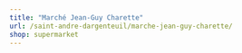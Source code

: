 ```yaml
---
title: "Marché Jean-Guy Charette"
url: /saint-andre-dargenteuil/marche-jean-guy-charette/
shop: supermarket
---
```

